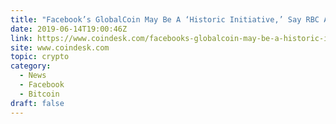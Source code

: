 ```yaml
---
title: "Facebook’s GlobalCoin May Be A ‘Historic Initiative,’ Say RBC Analysts"
date: 2019-06-14T19:00:46Z
link: https://www.coindesk.com/facebooks-globalcoin-may-be-a-historic-initiative-say-rbc-analysts?utm_medium=RSS&utm_source=hune
site: www.coindesk.com
topic: crypto
category:
  - News
  - Facebook
  - Bitcoin
draft: false
---
```

